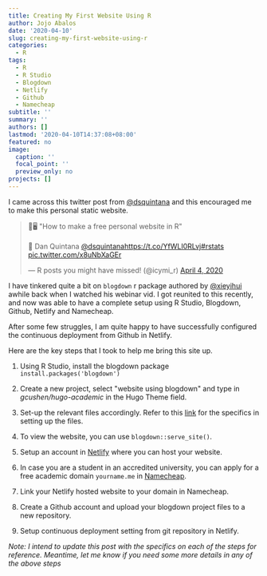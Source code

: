 ```yaml
---
title: Creating My First Website Using R
author: Jojo Abalos
date: '2020-04-10'
slug: creating-my-first-website-using-r
categories:
  - R
tags:
  - R
  - R Studio
  - Blogdown
  - Netlify
  - Github
  - Namecheap
subtitle: ''
summary: ''
authors: []
lastmod: '2020-04-10T14:37:08+08:00'
featured: no
image:
  caption: ''
  focal_point: ''
  preview_only: no
projects: []
---
```



I came across this twitter post from [@dsquintana](https://twitter.com/dsquintana?s=20) and this encouraged me to make this personal static website.  



<blockquote class="twitter-tweet"><p lang="en" dir="ltr">📝🖥 &quot;How to make a free personal website in R&quot;<br><br>👤 Dan Quintana <a href="https://twitter.com/dsquintana?ref_src=twsrc%5Etfw">@dsquintana</a><a href="https://t.co/YfWLI0RLvj">https://t.co/YfWLI0RLvj</a><a href="https://twitter.com/hashtag/rstats?src=hash&amp;ref_src=twsrc%5Etfw">#rstats</a> <a href="https://t.co/x8uNbXaGEr">pic.twitter.com/x8uNbXaGEr</a></p>&mdash; R posts you might have missed! (@icymi_r) <a href="https://twitter.com/icymi_r/status/1246295506495700996?ref_src=twsrc%5Etfw">April 4, 2020</a></blockquote> <script async src="https://platform.twitter.com/widgets.js" charset="utf-8"></script> 


I have tinkered quite a bit on ` blogdown ` r package authored by [@xieyihui](https://twitter.com/xieyihui?s=20) awhile back when I watched his webinar vid. I got reunited to this recently, and now was able to have a complete setup using R Studio, Blogdown, Github, Netlify and Namecheap.  

After some few struggles, I am quite happy to have successfully configured the continuous deployment from Github in Netlify. 


Here are the key steps that I took to help me bring this site up.

1)  Using R Studio, install the blogdown package ` install.packages('blogdown') `

2)  Create a new project, select "website using blogdown" and type in *gcushen/hugo-academic* in the Hugo Theme field.

3)  Set-up the relevant files accordingly.  Refer to this [link](https://www.dsquintana.blog/free-website-in-r-easy/) for the specifics in setting up the files.

4)  To view the website, you can use ` blogdown::serve_site() `.

5)  Setup an account in [Netlify](https://www.netlify.com/) where you can host your website.

6)  In case you are a student in an accredited university, you can apply for a free academic domain ` yourname.me ` in [Namecheap](https://www.namecheap.com/).

7)  Link your Netlify hosted website to your domain in Namecheap.

8)  Create a Github account and upload your blogdown project files to a new repository.  

9)  Setup continuous deployment setting from git repository in Netlify.

*Note: I intend to update this post with the specifics on each of the steps for reference. Meantime, let me know if you need some more details in any of the above steps*


